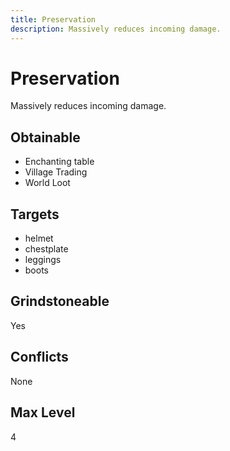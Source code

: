 ```yaml
---
title: Preservation
description: Massively reduces incoming damage.
---
```

# Preservation
Massively reduces incoming damage.
## Obtainable
- Enchanting table
- Village Trading
- World Loot
## Targets
- helmet
 - chestplate
 - leggings
 - boots
## Grindstoneable
Yes
## Conflicts
None
## Max Level
4
